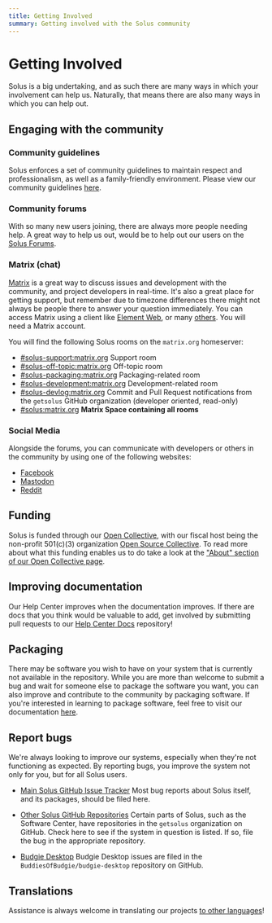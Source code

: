 ```yaml
---
title: Getting Involved
summary: Getting involved with the Solus community
---
```


# Getting Involved

Solus is a big undertaking, and as such there are many ways in which your involvement can help us. Naturally, that means there are also many ways in which you can help out.

## Engaging with the community

### Community guidelines

Solus enforces a set of community guidelines to maintain respect and professionalism, as well as a family-friendly environment. Please view our community guidelines [here](/docs/user/contributing/community-guidelines).

### Community forums

With so many new users joining, there are always more people needing help. A great way to help us out, would be to help out our users on the [Solus Forums](https://discuss.getsol.us).

### Matrix (chat)

[Matrix](<https:/.wikipedia.org/wiki/Matrix_(protocol)>) is a great way to discuss issues and development with the community, and project developers in real-time. It's also a great place for getting support, but remember due
to timezone differences there might not always be people there to answer your question immediately. You can access Matrix using a client like [Element Web](https://app.element.io/), or many [others](https://matrix.org/ecosystem/clients/). You will need a Matrix account.

You will find the following Solus rooms on the `matrix.org` homeserver:

- [#solus-support:matrix.org](https://matrix.to/#/#solus-support:matrix.org) Support room
- [#solus-off-topic:matrix.org](https://matrix.to/#/#solus-off-topic:matrix.org) Off-topic room
- [#solus-packaging:matrix.org](https://matrix.to/#/#solus-packaging:matrix.org) Packaging-related room
- [#solus-development:matrix.org](https://matrix.to/#/#solus-development:matrix.org) Development-related room
- [#solus-devlog:matrix.org](https://matrix.to/#/#solus-devlog:matrix.org) Commit and Pull Request notifications from the `getsolus` GitHub organization (developer oriented, read-only)
- [#solus:matrix.org](https://matrix.to/#/#solus:matrix.org) **Matrix Space containing all rooms**

### Social Media

Alongside the forums, you can communicate with developers or others in the community by using one of the following websites:

- [Facebook](https://www.facebook.com/get.solus)
- [Mastodon](https://floss.social/@getsolus)
- [Reddit](https://www.reddit.com/r/SolusProject/)

## Funding

Solus is funded through our [Open Collective](https://opencollective.com/getsolus), with our fiscal host being the non-profit 501(c)(3) organization [Open Source Collective](https://oscollective.org/). To read more about what this funding enables us to do take a look at the ["About" section of our Open Collective page](https://opencollective.com/getsolus#category-ABOUT).

## Improving documentation

Our Help Center improves when the documentation improves. If there are docs that you think would be valuable to add, get involved by submitting pull requests to our [Help Center Docs](https://github.com/getsolus/help-center-docs) repository!

## Packaging

There may be software you wish to have on your system that is currently not available in the repository. While you are more than welcome to submit a bug and wait for someone else to package the software you want, you can also improve
and contribute to the community by packaging software. If you're interested in learning to package software, feel free to visit our documentation [here](/docs/packaging/).

## Report bugs

We're always looking to improve our systems, especially when they're not functioning as expected. By reporting bugs, you improve the system not only for you, but for all Solus users.

- [Main Solus GitHub Issue Tracker](https://issues.getsol.us)
  Most bug reports about Solus itself, and its packages, should be filed here.

- [Other Solus GitHub Repositories](https://github.com/getsolus)
  Certain parts of Solus, such as the Software Center, have repositories in the `getsolus` organization on GitHub. Check here to see if the system in question is listed. If so, file the bug in the appropriate repository.

- [Budgie Desktop](https://github.com/BuddiesOfBudgie/budgie-desktop/issues)
  Budgie Desktop issues are filed in the `BuddiesOfBudgie/budgie-desktop` repository on GitHub.

## Translations

Assistance is always welcome in translating our projects [to other languages](/docs/packaging/translation-instructions)!
